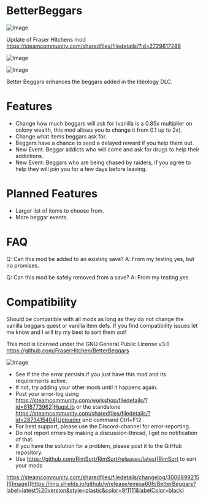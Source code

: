 # BetterBeggars

![Image](https://i.imgur.com/buuPQel.png)

Update of Fraser Hitchens mod https://steamcommunity.com/sharedfiles/filedetails/?id=2729617288

![Image](https://i.imgur.com/pufA0kM.png)

	
![Image](https://i.imgur.com/Z4GOv8H.png)

Better Beggars enhances the beggars added in the Ideology DLC.

# Features



-  Change how much beggars will ask for (vanilla is a 0.85x multiplier on colony wealth, this mod allows you to change it from 0.1 up to 2x).
-  Change what items beggars ask for.
-  Beggars have a chance to send a delayed reward if you help them out.
-  New Event: Beggar addicts who will come and ask for drugs to help their addictions.
-  New Event: Beggars who are being chased by raiders, if you agree to help they will join you for a few days before leaving.



# Planned Features



-  Larger list of items to choose from.
-  More beggar events.



# FAQ

Q: Can this mod be added to an existing save?
A: From my testing yes, but no promises.

Q: Can this mod be safely removed from a save?
A: From my testing yes.

# Compatibility

Should be compatible with all mods as long as they do not change the vanilla beggars quest or vanilla item defs. If you find compatibility issues let me know and I will try my best to sort them out!

This mod is licensed under the GNU General Public License v3.0
https://github.com/FraserHitchen/BetterBeggars

![Image](https://i.imgur.com/PwoNOj4.png)



-  See if the the error persists if you just have this mod and its requirements active.
-  If not, try adding your other mods until it happens again.
-  Post your error-log using https://steamcommunity.com/workshop/filedetails/?id=818773962]HugsLib or the standalone https://steamcommunity.com/sharedfiles/filedetails/?id=2873415404]Uploader and command Ctrl+F12
-  For best support, please use the Discord-channel for error-reporting.
-  Do not report errors by making a discussion-thread, I get no notification of that.
-  If you have the solution for a problem, please post it to the GitHub repository.
-  Use https://github.com/RimSort/RimSort/releases/latest]RimSort to sort your mods



https://steamcommunity.com/sharedfiles/filedetails/changelog/3006899215]![Image](https://img.shields.io/github/v/release/emipa606/BetterBeggars?label=latest%20version&style=plastic&color=9f1111&labelColor=black)

